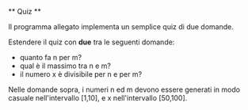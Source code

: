 ** Quiz **

Il programma allegato implementa un semplice quiz di due domande.

Estendere il quiz con **due** tra le seguenti domande:

  - quanto fa n per m? 
  - qual è il massimo tra n e m?
  - il numero x è divisibile per n e per m?
  
Nelle domande sopra, i numeri n ed m devono essere generati in modo casuale nell'intervallo [1,10], e x nell'intervallo [50,100].